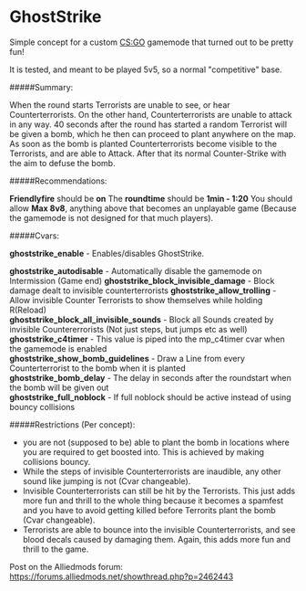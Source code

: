 # GhostStrike
Simple concept for a custom [CS:GO](http://store.steampowered.com/app/730/?l=german) gamemode that turned out to be pretty fun!

It is tested, and meant to be played 5v5, so a normal "competitive" base.

#####Summary:

When the round starts Terrorists are unable to see, or hear Counterterrorists. On the other hand, Counterterrorists are unable to attack in any way. 40 seconds after the round has started a random Terrorist will be given a bomb, which he then can proceed to plant anywhere on the map. As soon as the bomb is planted Counterterrorists become visible to the Terrorists, and are able to Attack. After that its normal Counter-Strike with the aim to defuse the bomb.

#####Recommendations:

**Friendlyfire** should be **on**
The **roundtime** should be **1min - 1:20**
You should allow **Max 8v8**, anything above that becomes an unplayable game (Because the gamemode is not designed for that much players).

#####Cvars:

**ghoststrike_enable** - Enables/disables GhostStrike.

**ghoststrike_autodisable** - Automatically disable the gamemode on Intermission (Game end)
**ghoststrike_block_invisible_damage** - Block damage dealt to invisible counterterrorists
**ghoststrike_allow_trolling** - Allow invisible Counter Terrorists to show themselves while holding R(Reload)		
**ghoststrike_block_all_invisible_sounds** - Block all Sounds created by invisible Countererrorists (Not just steps, but jumps etc as well)		
**ghoststrike_c4timer** - This value is piped into the mp_c4timer cvar when the gamemode is enabled		
**ghoststrike_show_bomb_guidelines** - Draw a Line from every Counterterrorist to the bomb when it is planted		
**ghoststrike_bomb_delay** - The delay in seconds after the roundstart when the bomb will be given out		
**ghoststrike_full_noblock** - If full noblock should be active instead of using bouncy collisions

#####Restrictions (Per concept):

- you are not (supposed to be) able to plant the bomb in locations where you are required to get boosted into. This is achieved by making collisions bouncy.
- While the steps of invisible Counterterrorists are inaudible, any other sound like jumping is not (Cvar changeable).
- Invisible Counterterrorists can still be hit by the Terrorists. This just adds more fun and thrill to the whole thing because it becomes a spamfest and you have to avoid getting killed before Terrorits plant the bomb (Cvar changeable).
- Terrorists are able to bounce into the invisible Counterterrorists, and see blood decals caused by damaging them. Again, this adds more fun and thrill to the game.

Post on the Alliedmods forum: https://forums.alliedmods.net/showthread.php?p=2462443
